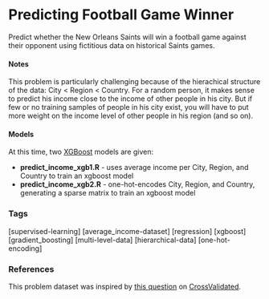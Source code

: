 # Predicting Football Game Winner
Predict whether the New Orleans Saints will win a football game against their opponent using fictitious data on historical Saints games.

#### Notes
This problem is particularly challenging because of the hierachical structure of the data: City < Region < Country. For a random person, it makes sense to predict his income close to the income of other people in his city.  But if few or no training samples of people in his city exist, you will have to put more weight on the income level of other people in his region (and so on).

#### Models
At this time, two [XGBoost](https://github.com/dmlc/xgboost) models are given:

 - **predict_income_xgb1.R** - uses average income per City, Region, and Country to train an xgboost model
 - **predict_income_xgb2.R** - one-hot-encodes City, Region, and Country, generating a sparse matrix to train an xgboost model

### Tags
[supervised-learning] [average_income-dataset] [regression] [xgboost] [gradient_boosting] [multi-level-data] [hierarchical-data] [one-hot-encoding]

### References
This problem dataset was inspired by [this question](http://stats.stackexchange.com/questions/221358/how-to-deal-with-hierarchical-nested-data-in-machine-learning) on [CrossValidated](http://stats.stackexchange.com/).